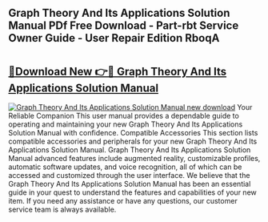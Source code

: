 ## Graph Theory And Its Applications Solution Manual PDf Free Download - Part-rbt Service Owner Guide - User Repair Edition RboqA

# <h2><a href="http://bc89326.oget.top/?id=Graph+Theory+And+Its+Applications+Solution+Manual">🔗Download New 👉🔴 Graph Theory And Its Applications Solution Manual</a></h2>

[![Graph Theory And Its Applications Solution Manual new download](https://i.imgur.com/5g1atiW.png)](http://bc89326.oget.top/?id=Graph+Theory+And+Its+Applications+Solution+Manual)
Your Reliable Companion This user manual provides a dependable guide to operating and maintaining your new Graph Theory And Its Applications Solution Manual with confidence. Compatible Accessories This section lists compatible accessories and peripherals for your new Graph Theory And Its Applications Solution Manual. Graph Theory And Its Applications Solution Manual advanced features include augmented reality, customizable profiles, automatic software updates, and voice recognition, all of which can be accessed and customized through the user interface. We believe that the Graph Theory And Its Applications Solution Manual has been an essential guide in your quest to understand the features and capabilities of your new item. If you need any assistance or have any questions, our customer service team is always available.
